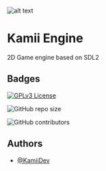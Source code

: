 ![alt text](https://i.imgur.com/ID78tqS.png)
# Kamii Engine

2D Game engine based on SDL2

## Badges

[![GPLv3 License](https://img.shields.io/badge/License-GPL%20v3-yellow.svg)](https://opensource.org/licenses/)

![GitHub repo size](https://img.shields.io/github/repo-size/kamilkonefke/Kamii_Engine)

![GitHub contributors](https://img.shields.io/github/contributors/kamilkonefke/Kamii_Engine)

## Authors

- [@KamiiDev](https://github.com/kamilkonefke)

